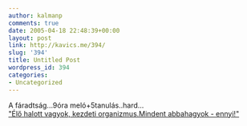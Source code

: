 ```yaml
---
author: kalmanp
comments: true
date: 2005-04-18 22:48:39+00:00
layout: post
link: http://kavics.me/394/
slug: '394'
title: Untitled Post
wordpress_id: 394
categories:
- Uncategorized
---
```


A fáradtság...9óra meló+5tanulás..hard...  
["Élő halott vagyok, kezdeti organizmus.Mindent abbahagyok - ennyi!"](http://www.freeweb.hu/tankcsati/index.php?site=bajvan#tetovaljki)
